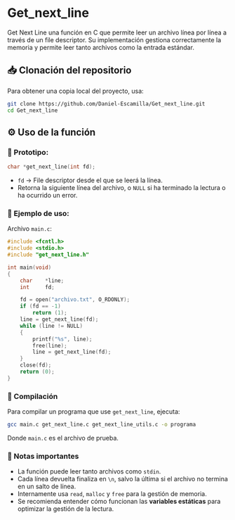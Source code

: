 # Get_next_line

Get Next Line una función en C que permite leer un archivo línea por línea a través de un file descriptor. Su implementación gestiona correctamente la memoria y permite leer tanto archivos como la entrada estándar.

## 📥 Clonación del repositorio
 
Para obtener una copia local del proyecto, usa:
```sh
git clone https://github.com/Daniel-Escamilla/Get_next_line.git
cd Get_next_line
```

## ⚙️ Uso de la función

### 📌 Prototipo:
```c
char *get_next_line(int fd);
```

- `fd` → File descriptor desde el que se leerá la línea.
- Retorna la siguiente línea del archivo, o `NULL` si ha terminado la lectura o ha ocurrido un error.

### 📌 Ejemplo de uso:

Archivo `main.c`: 
```c
#include <fcntl.h>
#include <stdio.h>
#include "get_next_line.h"

int	main(void)
{
	char	*line;
	int		fd;

	fd = open("archivo.txt", O_RDONLY);
	if (fd == -1)
		return (1);
	line = get_next_line(fd);
	while (line != NULL)
	{
		printf("%s", line);
		free(line);
		line = get_next_line(fd);
	}
	close(fd);
	return (0);
}
```
 ### 🚀 Compilación 
  Para compilar un programa que use `get_next_line`, ejecuta:
```sh
gcc main.c get_next_line.c get_next_line_utils.c -o programa
```
Donde `main.c` es el archivo de prueba. 
### 📌 Notas importantes
- La función puede leer tanto archivos como `stdin`.
- Cada línea devuelta finaliza en `\n`, salvo la última si el archivo no termina en un salto de línea.
- Internamente usa `read`, `malloc` y `free` para la gestión de memoria.
- Se recomienda entender cómo funcionan las **variables estáticas** para optimizar la gestión de la lectura.